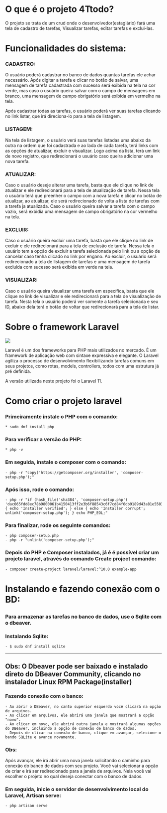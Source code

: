 # O que é o projeto 4Ttodo?
O projeto se trata de um crud onde o desenvolvedor(estagiário) fará uma tela de cadastro de tarefas, Visualizar tarefas, editar tarefas e exclui-las.

# Funcionalidades do sistema:

### CADASTRO: <p>
O usuário poderá cadastrar no banco de dados quantas tarefas ele achar necessário. Após digitar a tarefa e clicar no botão de salvar, uma mensagem de tarefa cadastrada com sucesso será exibida na tela na cor verde, mas caso o usuário queira salvar com o campo de mensagens em branco, uma mensagem de campo obrigatório será exibida em vermelho na tela.

Após cadastrar todas as tarefas, o usuário poderá ver suas tarefas clicando no link listar, que irá direciona-lo para a tela de listagem.

### LISTAGEM:<p> 
Na tela de listagem, o usuário verá suas tarefas listadas uma abaixo da outra na ordem que foi cadastrada e ao lada de cada tarefa, terá links com as opções de atualizar, excluir e visualizar. Logo acima da lista, terá um link de novo registro, que redirecionará o usuário caso queira adicionar uma nova tarefa.

### ATUALIZAR:<p>
Caso o usuário deseje alterar uma tarefa, basta que ele clique no link de atualizar e ele redirecionará para a tela de atualização de tarefa. Nessa tela o usuário terá que preenher o campo com a nova tarefa e clicar no botão de atualizar, ao atualizar, ele será redirecionado de volta a lista de tarefas com a tarefa ja atualizada. Caso o usuário queira salvar a tarefa com o campo vazio, será exbidia uma mensagem de campo obrigatório na cor vermelho na tela.

### EXCLUIR:<p>
Caso o usuário queira excluir uma tarefa, basta que ele clique no link de excluir e ele redirecionará para a tela de exclusão de tarefa. Nessa tela o usuário tem a opção de excluir a tarefa selecionada pelo link ou a opção de cancelar caso tenha clicado no link por engano. Ao excluir, o usuário será redirecionado a tela de listagem de tarefas e uma mensagem de tarefa excluída com sucesso será exibida em verde na tela.

### VISUALIZAR:<p> 
Caso o usuário queira visualizar uma tarefa em específica, basta que ele clique no link de visualizar e ele redirecionará para a tela de visualização de tarefa. Nesta tela o usuário poderá ver somente a tarefa selecionada e seu ID, abaixo dela terá o botão de voltar que redirecionará para a tela de listar.


# Sobre o framework Laravel
<img src="https://i.ytimg.com/vi/CMwhGe12nxw/maxresdefault.jpg">
<p align="center">

Laravel é um dos frameworks para PHP mais utilizados no mercado. É um framework de aplicação web com sintaxe expressiva e elegante. O Laravel agiliza o processo de desenvolvimento flexibilizando tarefas comuns em seus projetos, como rotas, models, controllers, todos com uma estrutura já pré definida.<p> A versão utilizada neste projeto foi o Laravel 11.



# Como criar o projeto laravel
### Primeiramente instale o PHP com o comando:<p> 
    * sudo dnf install php

### Para verificar a versão do PHP:<p>
    * php -v

### Em seguida, instale o composer com o comando: <p>
    - php -r "copy('https://getcomposer.org/installer', 'composer-setup.php');"

### Após isso, rode o comando:<p>
    - php -r "if (hash_file('sha384', 'composer-setup.php') 'dac665fdd8ec78b9800061b4150413ff2e3b6f88543c6f7cd84f6db9189d43a81e5503cda447da73c7e5b6') { echo 'Installer verified'; } else { echo 'Installer corrupt'; unlink('composer-setup.php'); } echo PHP_EOL;"

### Para finalizar, rode os seguinte comandos:<p>
    - php composer-setup.php
    - php -r "unlink('composer-setup.php');"

### Depois do PHP e Composer instalados, já é é possível criar um projeto laravel, através do comando Create project comando:
    - composer create-project laravel/laravel:^10.0 example-app

# Instalando e fazendo conexão com o BD:<p>
### Para armazenar as tarefas no banco de dados, use o Sqlite com o dbeaver.
### Instalando Sqlite:
    - $ sudo dnf install sqlite
---
 Obs: 
O Dbeaver pode ser baixado e  instalado direto do DBeaver Community, clicando no instalador Linux RPM Package(installer)
--

### Fazendo conexão com o banco:
    - Ao abrir o DBeaver, no canto superior esquerdo você clicará na opção de arquivos.
    - Ao clicar em arquivos, ele abrirá uma janela que mostrará a opção "novo".
    - Ao clicar em novo, ele abrirá outra janela e mostrará algumas opções do DBeaver, incluindo a opção de conexão de banco de dados.
    - Depois de clicar na conexão de banco, clique em avançar, selecione o bando SQLite e avance novamente.

### Obs:
Após avançar, ele irá abrir uma nova janela solicitando o caminho para conexão do banco de dados com seu projeto. Você vai selecionar a opção de criar e irá ser redirecionado para a janela de arquivos. Nela você vai escolher o projeto no qual deseja conectar com o banco de dados.




### Em seguida, inicie o servidor de desenvolvimento local do Laravel, Artisan serve:
    - php artisan serve


